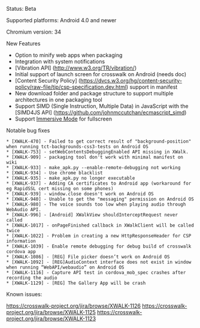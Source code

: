 Status: Beta

Supported platforms: Android 4.0 and newer

Chromium version: 34

New Features

* Option to minify web apps when packaging
* Integration with system notifications
* [Vibration API] (http://www.w3.org/TR/vibration/)
* Initial support of launch screen for crosswalk on Android (needs doc)
* [Content Security Policy] (https://dvcs.w3.org/hg/content-security-policy/raw-file/tip/csp-specification.dev.html) support in manifest 
* New download folder and package structure to support multiple architectures in one packaging tool
* Support SIMD (Single Instruction, Multiple Data) in JavaScript with the [SIMD4JS API] (https://github.com/johnmccutchan/ecmascript_simd)
* Support [Immersive Mode](https://developer.android.com/about/versions/kitkat.html#44-immersive) for fullscreen 

Notable bug fixes

    * [XWALK-470] - Failed to get correct result of "background-position" when running tct-backgrounds-css3-tests on Android OS
    * [XWALK-753] - setWebContentsDebuggingEnabled API missing in XWalk.
    * [XWALK-909] - packaging tool don't work with minimal manifest on wiki
    * [XWALK-933] - make_apk.py --enable-remote-debugging not working
    * [XWALK-934] - Use chrome blacklist
    * [XWALK-935] - make_apk.py no longer executable
    * [XWALK-937] - Adding CA certificates to Android app (workaround for eg RapidSSL cert missing on some phones)
    * [XWALK-939] - window.close doesn't work on Android OS
    * [XWALK-940] - Unable to get the "messaging" permission on Android OS
    * [XWALK-980] - The voice sounds too low when playing audio through WebAudio API.
    * [XWALK-996] - [Android] XWalkView shouldInterceptRequest never called
    * [XWALK-1017] - onPageFinished callback in XWalkClient will be called twice
    * [XWALK-1022] - Problem in creating a new HttpResponseHeader for CSP information
    * [XWALK-1039] - Enable remote debugging for debug build of crosswalk cordova app
    * [XWALK-1086] - [REG] File picker doesn’t work on Android OS
    * [XWALK-1092] - [REG]AudioContext interface does not exist in window when running “WebAPI/webaudio” on Android OS
    * [XWALK-1116] - Capture API test in cordova_mob_spec crashes after recording the audio
    * [XWALK-1129] - [REG] The Gallery App will be crash

Known issues:

https://crosswalk-project.org/jira/browse/XWALK-1126
https://crosswalk-project.org/jira/browse/XWALK-1125
https://crosswalk-project.org/jira/browse/XWALK-1123